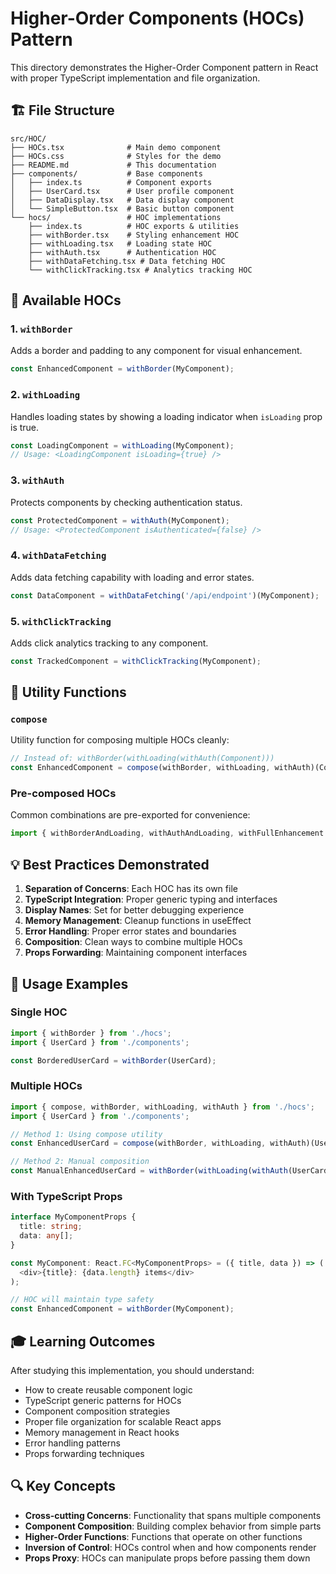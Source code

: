 # Higher-Order Components (HOCs) Pattern

This directory demonstrates the Higher-Order Component pattern in React with proper TypeScript implementation and file organization.

## 🏗️ File Structure

```
src/HOC/
├── HOCs.tsx              # Main demo component
├── HOCs.css              # Styles for the demo
├── README.md             # This documentation
├── components/           # Base components
│   ├── index.ts          # Component exports
│   ├── UserCard.tsx      # User profile component
│   ├── DataDisplay.tsx   # Data display component
│   └── SimpleButton.tsx  # Basic button component
└── hocs/                 # HOC implementations
    ├── index.ts          # HOC exports & utilities
    ├── withBorder.tsx    # Styling enhancement HOC
    ├── withLoading.tsx   # Loading state HOC
    ├── withAuth.tsx      # Authentication HOC
    ├── withDataFetching.tsx # Data fetching HOC
    └── withClickTracking.tsx # Analytics tracking HOC
```

## 🎯 Available HOCs

### 1. `withBorder`
Adds a border and padding to any component for visual enhancement.

```typescript
const EnhancedComponent = withBorder(MyComponent);
```

### 2. `withLoading`
Handles loading states by showing a loading indicator when `isLoading` prop is true.

```typescript
const LoadingComponent = withLoading(MyComponent);
// Usage: <LoadingComponent isLoading={true} />
```

### 3. `withAuth`
Protects components by checking authentication status.

```typescript
const ProtectedComponent = withAuth(MyComponent);
// Usage: <ProtectedComponent isAuthenticated={false} />
```

### 4. `withDataFetching`
Adds data fetching capability with loading and error states.

```typescript
const DataComponent = withDataFetching('/api/endpoint')(MyComponent);
```

### 5. `withClickTracking`
Adds click analytics tracking to any component.

```typescript
const TrackedComponent = withClickTracking(MyComponent);
```

## 🔧 Utility Functions

### `compose`
Utility function for composing multiple HOCs cleanly:

```typescript
// Instead of: withBorder(withLoading(withAuth(Component)))
const EnhancedComponent = compose(withBorder, withLoading, withAuth)(Component);
```

### Pre-composed HOCs
Common combinations are pre-exported for convenience:

```typescript
import { withBorderAndLoading, withAuthAndLoading, withFullEnhancement } from './hocs';
```

## 💡 Best Practices Demonstrated

1. **Separation of Concerns**: Each HOC has its own file
2. **TypeScript Integration**: Proper generic typing and interfaces
3. **Display Names**: Set for better debugging experience
4. **Memory Management**: Cleanup functions in useEffect
5. **Error Handling**: Proper error states and boundaries
6. **Composition**: Clean ways to combine multiple HOCs
7. **Props Forwarding**: Maintaining component interfaces

## 🚀 Usage Examples

### Single HOC
```typescript
import { withBorder } from './hocs';
import { UserCard } from './components';

const BorderedUserCard = withBorder(UserCard);
```

### Multiple HOCs
```typescript
import { compose, withBorder, withLoading, withAuth } from './hocs';
import { UserCard } from './components';

// Method 1: Using compose utility
const EnhancedUserCard = compose(withBorder, withLoading, withAuth)(UserCard);

// Method 2: Manual composition
const ManualEnhancedUserCard = withBorder(withLoading(withAuth(UserCard)));
```

### With TypeScript Props
```typescript
interface MyComponentProps {
  title: string;
  data: any[];
}

const MyComponent: React.FC<MyComponentProps> = ({ title, data }) => (
  <div>{title}: {data.length} items</div>
);

// HOC will maintain type safety
const EnhancedComponent = withBorder(MyComponent);
```

## 🎓 Learning Outcomes

After studying this implementation, you should understand:

- How to create reusable component logic
- TypeScript generic patterns for HOCs
- Component composition strategies
- Proper file organization for scalable React apps
- Memory management in React hooks
- Error handling patterns
- Props forwarding techniques

## 🔍 Key Concepts

- **Cross-cutting Concerns**: Functionality that spans multiple components
- **Component Composition**: Building complex behavior from simple parts
- **Higher-Order Functions**: Functions that operate on other functions
- **Inversion of Control**: HOCs control when and how components render
- **Props Proxy**: HOCs can manipulate props before passing them down
